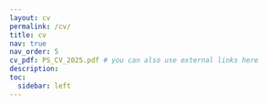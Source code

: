 ```yaml
---
layout: cv
permalink: /cv/
title: cv
nav: true
nav_order: 5
cv_pdf: PS_CV_2025.pdf # you can also use external links here
description:
toc:
  sidebar: left
---
```

